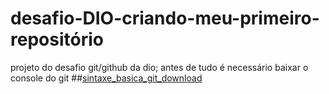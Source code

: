 # desafio-DIO-criando-meu-primeiro-repositório
projeto do desafio git/github da dio;
antes de tudo é necessário baixar o console do git
##[sintaxe_basica_git_download](https://git-scm.com/downloads)

